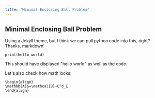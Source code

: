 ```yaml
---
title: "Minimal Enclosing Ball Problem"
---
```

## Minimal Enclosing Ball Problem

Using a Jekyll theme, but I think we can pull python code into this, right? Thanks, markdown!

```{python eval=TRUE}
print(hello world)
```
This should have displayed "hello world" as well as the code.

Let's also check how math looks:

```{tex}
\begin{align}
\mathbb{A}&=\mathcal{B}+C^d_E
\end{align}
```
